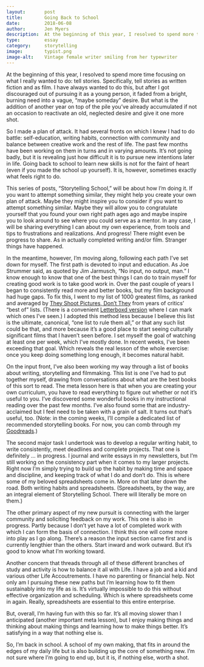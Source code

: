 ```yaml
---
layout:       post
title:        Going Back to School
date:         2018-06-08
author:       Jen Myers
description:  At the beginning of this year, I resolved to spend more time focusing on what I really wanted to do—tell stories.
type:         essay
category:     storytelling
image:        typist.png
image-alt:    Vintage female writer smiling from her typewriter
---
```


At the beginning of this year, I resolved to spend more time focusing on what I really wanted to do: tell stories. Specifically, tell stories as written fiction and as film. I have always wanted to do this, but after I got discouraged out of pursuing it as a young person, it faded from a bright, burning need into a vague, “maybe someday” desire. But what is the addition of another year on top of the pile you’ve already accumulated if not an occasion to reactivate an old, neglected desire and give it one more shot.

So I made a plan of attack. It had several fronts on which I knew I had to do battle: self-education, writing habits, connection with community and balance between creative work and the rest of life. The past few months have been working on them in turns and in varying amounts. It’s not going badly, but it is revealing just how difficult it is to pursue new intentions later in life. Going back to school to learn new skills is not for the faint of heart (even if you made the school up yourself). It is, however, sometimes exactly what feels right to do.

This series of posts, “Storytelling School,” will be about how I’m doing it. If you want to attempt something similar, they might help you create your own plan of attack. Maybe they might inspire you to consider if you want to attempt something similar. Maybe they will allow you to congratulate yourself that you found your own right path ages ago and maybe inspire you to look around to see where you could serve as a mentor. In any case, I will be sharing everything I can about my own experience, from tools and tips to frustrations and realizations. And progress! There might even be progress to share. As in actually completed writing and/or film. Stranger things have happened.

In the meantime, however, I’m moving along, following each path I’ve set down for myself. The first path is devoted to input and education. As Joe Strummer said, as quoted by Jim Jarmusch, “No input, no output, man.” I know enough to know that one of the best things I can do to train myself for creating good work is to take good work in. Over the past couple of years I began to consistently read more and better books, but my film background had huge gaps. To fix this, I went to my list of 1000 greatest films, as ranked and averaged by [They Shoot Pictures, Don’t They](http://www.theyshootpictures.com/gf1000.htm) from years of critics’ “best of” lists. (There is a convenient [Letterboxd version](https://letterboxd.com/jenmyers/list/1000-greatest-films-tsfdt-ranking/) where I can mark which ones I’ve seen.) I adopted this method less because I believe this list is the ultimate, canonical, “one list to rule them all,” or that any such list could be that, and more because it’s a good place to start seeing culturally significant films that I haven’t seen before. I set myself the goal of watching at least one per week, which I’ve mostly done. In recent weeks, I’ve been exceeding that goal. Which reveals the real lesson of the whole exercise: once you keep doing something long enough, it becomes natural habit.

On the input front, I’ve also been working my way through a list of books about writing, storytelling and filmmaking. This list is one I’ve had to put together myself, drawing from conversations about what are the best books of this sort to read. The meta lesson here is that when you are creating your own curriculum, you have to read everything to figure out whether or not it’s useful to you. I’ve discovered some wonderful books in my instructional reading over the past few months. I’ve also found some that are industry-acclaimed but I feel need to be taken with a grain of salt. It turns out that’s useful, too. (Note: in the coming weeks, I’ll compile a dedicated list of recommended storytelling books. For now, you can comb through my [Goodreads](https://www.goodreads.com/jenmyers).)

The second major task I undertook was to develop a regular writing habit, to write consistently, meet deadlines and complete projects. That one is definitely … in progress. I journal and write essays in my newsletters, but I’m still working on the consistency part when it comes to my larger projects. Right now I’m simply trying to build up the habit by making time and space and discipline, and keeping track of what I do and don’t do. This is where some of my beloved spreadsheets come in. More on that later down the road. Both writing habits and spreadsheets. (Spreadsheets, by the way, are an integral element of Storytelling School. There will literally be more on them.)

The other primary aspect of my new pursuit is connecting with the larger community and soliciting feedback on my work. This one is also in progress. Partly because I don’t yet have a lot of completed work with which I can form the basis of connection. I think this one will come more into play as I go along. There’s a reason the input section came first and is currently lengthier than the others. Start inward and work outward. But it’s good to know what I’m working toward.

Another concern that threads through all of these different branches of study and activity is how to balance it all with Life. I have a job and a kid and various other Life Accoutrements. I have no parenting or financial help. Not only am I pursuing these new paths but I’m learning how to fit them sustainably into my life as is. It’s virtually impossible to do this without effective organization and scheduling. Which is where spreadsheets come in again. Really, spreadsheets are essential to this entire enterprise.

But, overall, I’m having fun with this so far. It’s all moving slower than I anticipated (another important meta lesson), but I enjoy making things and thinking about making things and learning how to make things better. It’s satisfying in a way that nothing else is.

So, I’m back in school. A school of my own making, that fits in around the edges of my daily life but is also building up the core of something new. I’m not sure where I’m going to end up, but it is, if nothing else, worth a shot.
